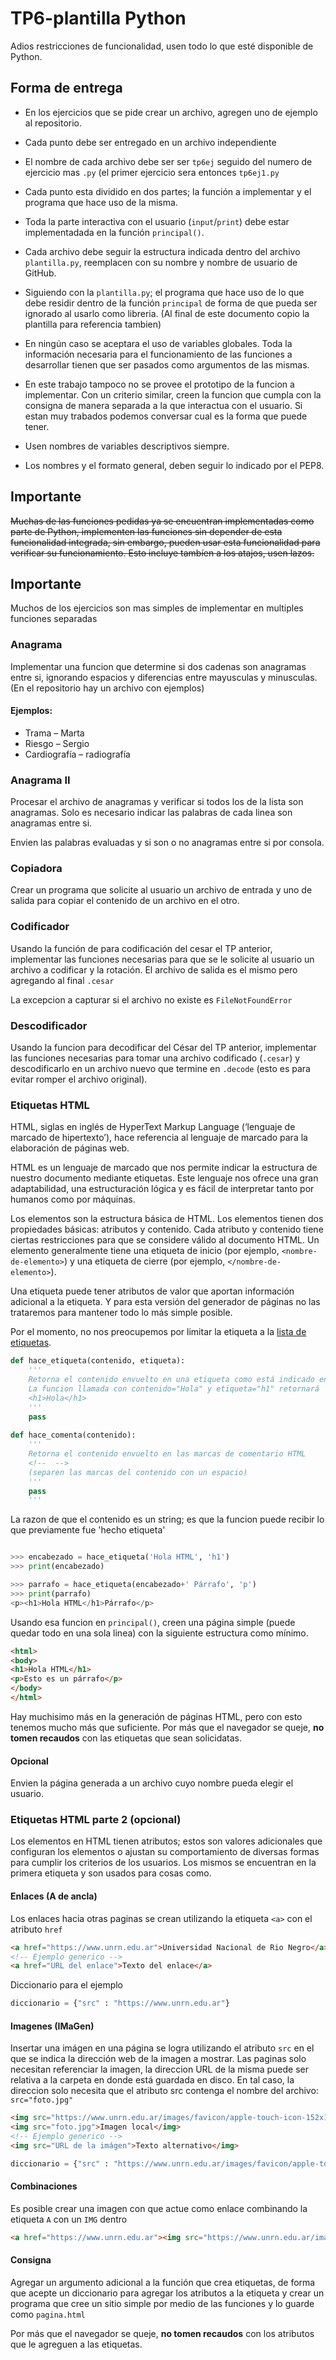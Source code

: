# TP6-plantilla Python

Adios restricciones de funcionalidad, usen todo lo que esté disponible de Python.

## Forma de entrega
* En los ejercicios que se pide crear un archivo, agregen uno de ejemplo al repositorio.

* Cada punto debe ser entregado en un archivo independiente

* El nombre de cada archivo debe ser ser `tp6ej` seguido del numero de ejercicio mas `.py` (el primer ejercicio sera entonces `tp6ej1.py`

* Cada punto esta dividido en dos partes; la función a implementar y el programa que hace uso de la misma.

* Toda la parte interactiva con el usuario (`input`/`print`) debe estar implementadada en la función `principal()`.

* Cada archivo debe seguir la estructura indicada dentro del archivo `plantilla.py`, reemplacen con su nombre y nombre de usuario de GitHub. 

* Siguiendo con la `plantilla.py`; el programa que hace uso de lo que  debe residir dentro de la función `principal` de forma de que pueda ser ignorado al usarlo como libreria. (Al final de este documento copio la plantilla para referencia tambien)

* En ningún caso se aceptara el uso de variables globales. Toda la información necesaria para el funcionamiento de las funciones a desarrollar tienen que ser pasados como argumentos de las mismas.

* En este trabajo tampoco no se provee el prototipo de la funcion a implementar. Con un criterio similar, creen la funcion que cumpla con la consigna de manera separada a la que interactua con el usuario. Si estan muy trabados podemos conversar cual es la forma que puede tener.

* Usen nombres de variables descriptivos siempre.

* Los nombres y el formato general, deben seguir lo indicado por el PEP8.

## Importante
~~Muchas de las funciones pedidas ya se encuentran implementadas como parte de Python, implementen las funciones sin depender de esta funcionalidad integrada, sin embargo, pueden usar esta funcionalidad para verificar su funcionamiento. Esto incluye tambíen a los atajos, usen lazos.~~

## Importante

Muchos de los ejercicios son mas simples de implementar en multiples funciones separadas

### Anagrama

Implementar una funcion que determine si dos cadenas son anagramas entre si, ignorando espacios y diferencias entre mayusculas y minusculas. (En el repositorio hay un archivo con ejemplos)

#### Ejemplos:
 * Trama – Marta
 * Riesgo – Sergio
 * Cardiografía – radiografía

### Anagrama II

Procesar el archivo de anagramas y verificar si todos los de la lista son anagramas. Solo es necesario indicar las palabras de cada linea son anagramas entre si. 

Envien las palabras evaluadas y si son o no anagramas entre si por consola.

### Copiadora

Crear un programa que solicite al usuario un archivo de entrada y uno de salida para copiar el contenido de un archivo en el otro.

### Codificador

Usando la función de para codificación del cesar el TP anterior, implementar las funciones necesarias para
que se le solicite al usuario un archivo a codificar y la rotación. El archivo de salida es el mismo pero agregando al final `.cesar`

La excepcion a capturar si el archivo no existe es `FileNotFoundError`


### Descodificador

Usando la funcion para decodificar del César del TP anterior, implementar las funciones necesarias para tomar una archivo codificado (`.cesar`) y descodificarlo en un archivo nuevo que termine en `.decode` (esto es para evitar romper el archivo original).

### Etiquetas HTML

HTML, siglas en inglés de HyperText Markup Language (‘lenguaje de marcado de hipertexto’), hace referencia al lenguaje de marcado para la elaboración de páginas web.

HTML es un lenguaje de marcado que nos permite indicar la estructura de nuestro documento mediante etiquetas. Este lenguaje nos ofrece una gran adaptabilidad, una estructuración lógica y es fácil de interpre­tar tanto por humanos como por máquinas. 

Los elementos son la estructura básica de HTML. Los elementos tienen dos propiedades básicas: atributos y contenido. Cada atributo y contenido tiene ciertas restricciones para que se considere válido al documento HTML. Un elemento generalmente tiene una etiqueta de inicio (por ejemplo, `<nombre-de-elemento>`) y una etiqueta de cierre (por ejemplo, `</nombre-de-elemento>`). 

Una etiqueta puede tener atributos de valor que aportan información adicional a la etiqueta. Y para esta versión del generador de páginas no las trataremos para mantener todo lo más simple posible.

Por el momento, no nos preocupemos por limitar la etiqueta a la [lista de etiquetas](https://www.mclibre.org/consultar/htmlcss/html/html-etiquetas.html).

```python
def hace_etiqueta(contenido, etiqueta):
    '''
    Retorna el contenido envuelto en una etiqueta como está indicado en el segundo argumento.
    La funcion llamada con contenido="Hola" y etiqueta="h1" retornará
    <h1>Hola</h1>
    '''
    pass
    
def hace_comenta(contenido):
    '''
    Retorna el contenido envuelto en las marcas de comentario HTML
    <!--  -->
    (separen las marcas del contenido con un espacio)
    '''
    pass
	'''
```
La razon de que el contenido es un string; es que la funcion puede recibir lo que previamente fue 'hecho etiqueta'

```python

>>> encabezado = hace_etiqueta('Hola HTML', 'h1')
>>> print(encabezado)

>>> parrafo = hace_etiqueta(encabezado+' Párrafo', 'p')
>>> print(parrafo)
<p><h1>Hola HTML</h1>Párrafo</p>
```

Usando esa funcion en `principal()`, creen una página simple (puede quedar todo en una sola linea) con la siguiente estructura como mínimo.

```html
<html>
<body>
<h1>Hola HTML</h1>
<p>Esto es un párrafo</p>
</body>
</html>
```

Hay muchisimo más en la generación de páginas HTML, pero con esto tenemos mucho más que suficiente.
Por más que el navegador se queje, **no tomen recaudos** con las etiquetas que sean solicidatas.

#### Opcional
Envien la página generada a un archivo cuyo nombre pueda elegir el usuario.

### Etiquetas HTML parte 2 (opcional)

Los elementos en HTML tienen atributos; estos son valores adicionales que configuran los elementos o ajustan su comportamiento de diversas formas para cumplir los criterios de los usuarios. Los mismos se encuentran en la primera etiqueta y son usados para cosas como.

#### Enlaces (A de ancla)
Los enlaces hacia otras paginas se crean utilizando la etiqueta `<a>` con el atributo `href`

```html
<a href="https://www.unrn.edu.ar">Universidad Nacional de Rio Negro</a>
<!-- Ejemplo generico -->
<a href="URL del enlace">Texto del enlace</a>
```
Diccionario para el ejemplo
```python
diccionario = {"src" : "https://www.unrn.edu.ar"}
```
#### Imagenes (IMaGen)

Insertar una imágen en una página se logra utilizando el atributo `src` en el que se indica la dirección web de la imagen a mostrar.
Las paginas solo necesitan referenciar la imagen, la direccion URL de la misma puede ser relativa a la carpeta en donde está guardada en disco. En tal caso, la direccion solo necesita que el atributo src contenga el nombre del archivo: `src="foto.jpg"`
```html
<img src="https://www.unrn.edu.ar/images/favicon/apple-touch-icon-152x152.png">Logo UNRN en internet</img>
<img src="foto.jpg">Imagen local</img>
<!-- Ejemplo generico -->
<img src="URL de la imágen">Texto alternativo</img>
```
```python
diccionario = {"src" : "https://www.unrn.edu.ar/images/favicon/apple-touch-icon-152x152.png"}
```

#### Combinaciones

Es posible crear una imagen con que actue como enlace combinando la etiqueta `A` con un `IMG` dentro

```html
<a href="https://www.unrn.edu.ar"><img src="https://www.unrn.edu.ar/images/favicon/apple-touch-icon-152x152.png">Logo UNRN en internet</img></a>
```

#### Consigna

Agregar un argumento adicional a la función que crea etiquetas, de forma que acepte un diccionario para agregar los atributos a la etiqueta y crear un programa que cree un sitio simple por medio de las funciones y lo guarde como `pagina.html`

Por más que el navegador se queje, **no tomen recaudos** con los atributos que le agreguen a las etiquetas.